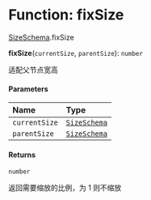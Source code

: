 # Function: fixSize

[SizeSchema](/auto-docs/core/modules/SizeSchema.md).fixSize

**fixSize**(`currentSize`, `parentSize`): `number`

适配父节点宽高

#### Parameters

| Name | Type |
| :------ | :------ |
| `currentSize` | [`SizeSchema`](/auto-docs/core/interfaces/SizeSchema-1.md) |
| `parentSize` | [`SizeSchema`](/auto-docs/core/interfaces/SizeSchema-1.md) |

#### Returns

`number`

返回需要缩放的比例，为 1 则不缩放
